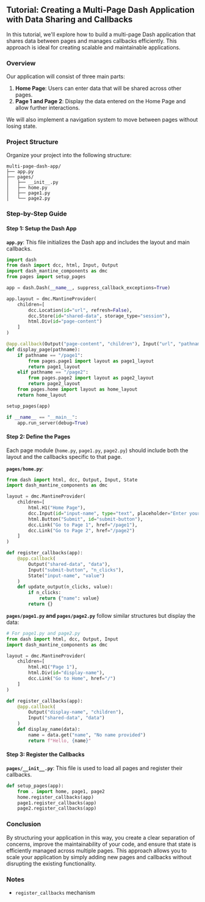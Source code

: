 ## Tutorial: Creating a Multi-Page Dash Application with Data Sharing and Callbacks

In this tutorial, we'll explore how to build a multi-page Dash application that shares data between pages and manages callbacks efficiently. This approach is ideal for creating scalable and maintainable applications.

### Overview

Our application will consist of three main parts:
1. **Home Page**: Users can enter data that will be shared across other pages.
2. **Page 1 and Page 2**: Display the data entered on the Home Page and allow further interactions.

We will also implement a navigation system to move between pages without losing state.

### Project Structure

Organize your project into the following structure:

```
multi-page-dash-app/
├── app.py
├── pages/
│   ├── __init__.py
│   ├── home.py
│   ├── page1.py
│   └── page2.py
```

### Step-by-Step Guide

#### Step 1: Setup the Dash App

**`app.py`**:
This file initializes the Dash app and includes the layout and main callbacks.

```python
import dash
from dash import dcc, html, Input, Output
import dash_mantine_components as dmc
from pages import setup_pages

app = dash.Dash(__name__, suppress_callback_exceptions=True)

app.layout = dmc.MantineProvider(
    children=[
        dcc.Location(id="url", refresh=False),
        dcc.Store(id="shared-data", storage_type="session"),
        html.Div(id="page-content")
    ]
)

@app.callback(Output("page-content", "children"), Input("url", "pathname"))
def display_page(pathname):
    if pathname == "/page1":
        from pages.page1 import layout as page1_layout
        return page1_layout
    elif pathname == "/page2":
        from pages.page2 import layout as page2_layout
        return page2_layout
    from pages.home import layout as home_layout
    return home_layout

setup_pages(app)

if __name__ == "__main__":
    app.run_server(debug=True)
```

#### Step 2: Define the Pages

Each page module (`home.py`, `page1.py`, `page2.py`) should include both the layout and the callbacks specific to that page.

**`pages/home.py`**:
```python
from dash import html, dcc, Output, Input, State
import dash_mantine_components as dmc

layout = dmc.MantineProvider(
    children=[
        html.H1("Home Page"),
        dcc.Input(id="input-name", type="text", placeholder="Enter your name"),
        html.Button("Submit", id="submit-button"),
        dcc.Link("Go to Page 1", href="/page1"),
        dcc.Link("Go to Page 2", href="/page2")
    ]
)

def register_callbacks(app):
    @app.callback(
        Output("shared-data", "data"),
        Input("submit-button", "n_clicks"),
        State("input-name", "value")
    )
    def update_output(n_clicks, value):
        if n_clicks:
            return {"name": value}
        return {}
```

**`pages/page1.py` and `pages/page2.py`** follow similar structures but display the data:

```python
# For page1.py and page2.py
from dash import html, dcc, Output, Input
import dash_mantine_components as dmc

layout = dmc.MantineProvider(
    children=[
        html.H1("Page 1"),
        html.Div(id="display-name"),
        dcc.Link("Go to Home", href="/")
    ]
)

def register_callbacks(app):
    @app.callback(
        Output("display-name", "children"),
        Input("shared-data", "data")
    )
    def display_name(data):
        name = data.get("name", "No name provided")
        return f"Hello, {name}"
```

#### Step 3: Register the Callbacks

**`pages/__init__.py`**:
This file is used to load all pages and register their callbacks.

```python
def setup_pages(app):
    from . import home, page1, page2
    home.register_callbacks(app)
    page1.register_callbacks(app)
    page2.register_callbacks(app)
```

### Conclusion

By structuring your application in this way, you create a clear separation of concerns, improve the maintainability of your code, and ensure that state is efficiently managed across multiple pages. This approach allows you to scale your application by simply adding new pages and callbacks without disrupting the existing functionality.

### Notes

- `register_callbacks` mechanism 